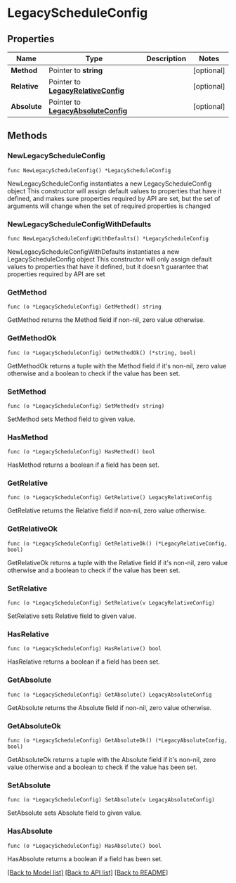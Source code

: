 # LegacyScheduleConfig

## Properties

Name | Type | Description | Notes
------------ | ------------- | ------------- | -------------
**Method** | Pointer to **string** |  | [optional] 
**Relative** | Pointer to [**LegacyRelativeConfig**](LegacyRelativeConfig.md) |  | [optional] 
**Absolute** | Pointer to [**LegacyAbsoluteConfig**](LegacyAbsoluteConfig.md) |  | [optional] 

## Methods

### NewLegacyScheduleConfig

`func NewLegacyScheduleConfig() *LegacyScheduleConfig`

NewLegacyScheduleConfig instantiates a new LegacyScheduleConfig object
This constructor will assign default values to properties that have it defined,
and makes sure properties required by API are set, but the set of arguments
will change when the set of required properties is changed

### NewLegacyScheduleConfigWithDefaults

`func NewLegacyScheduleConfigWithDefaults() *LegacyScheduleConfig`

NewLegacyScheduleConfigWithDefaults instantiates a new LegacyScheduleConfig object
This constructor will only assign default values to properties that have it defined,
but it doesn't guarantee that properties required by API are set

### GetMethod

`func (o *LegacyScheduleConfig) GetMethod() string`

GetMethod returns the Method field if non-nil, zero value otherwise.

### GetMethodOk

`func (o *LegacyScheduleConfig) GetMethodOk() (*string, bool)`

GetMethodOk returns a tuple with the Method field if it's non-nil, zero value otherwise
and a boolean to check if the value has been set.

### SetMethod

`func (o *LegacyScheduleConfig) SetMethod(v string)`

SetMethod sets Method field to given value.

### HasMethod

`func (o *LegacyScheduleConfig) HasMethod() bool`

HasMethod returns a boolean if a field has been set.

### GetRelative

`func (o *LegacyScheduleConfig) GetRelative() LegacyRelativeConfig`

GetRelative returns the Relative field if non-nil, zero value otherwise.

### GetRelativeOk

`func (o *LegacyScheduleConfig) GetRelativeOk() (*LegacyRelativeConfig, bool)`

GetRelativeOk returns a tuple with the Relative field if it's non-nil, zero value otherwise
and a boolean to check if the value has been set.

### SetRelative

`func (o *LegacyScheduleConfig) SetRelative(v LegacyRelativeConfig)`

SetRelative sets Relative field to given value.

### HasRelative

`func (o *LegacyScheduleConfig) HasRelative() bool`

HasRelative returns a boolean if a field has been set.

### GetAbsolute

`func (o *LegacyScheduleConfig) GetAbsolute() LegacyAbsoluteConfig`

GetAbsolute returns the Absolute field if non-nil, zero value otherwise.

### GetAbsoluteOk

`func (o *LegacyScheduleConfig) GetAbsoluteOk() (*LegacyAbsoluteConfig, bool)`

GetAbsoluteOk returns a tuple with the Absolute field if it's non-nil, zero value otherwise
and a boolean to check if the value has been set.

### SetAbsolute

`func (o *LegacyScheduleConfig) SetAbsolute(v LegacyAbsoluteConfig)`

SetAbsolute sets Absolute field to given value.

### HasAbsolute

`func (o *LegacyScheduleConfig) HasAbsolute() bool`

HasAbsolute returns a boolean if a field has been set.


[[Back to Model list]](../README.md#documentation-for-models) [[Back to API list]](../README.md#documentation-for-api-endpoints) [[Back to README]](../README.md)


